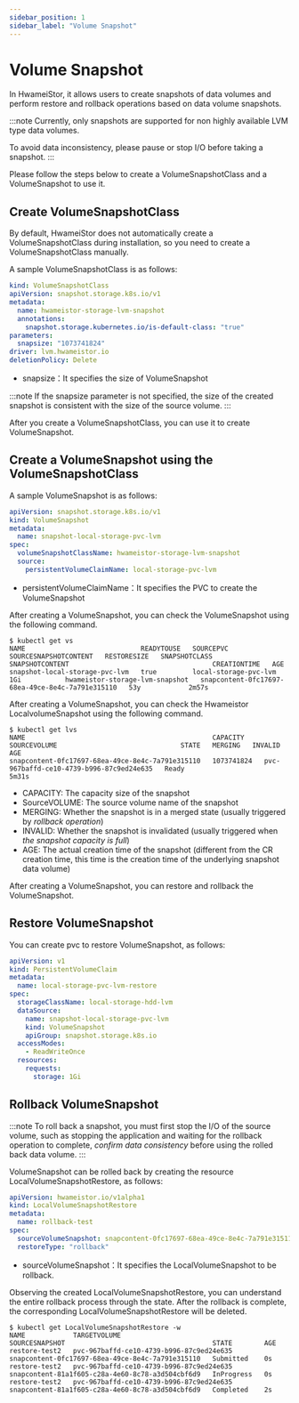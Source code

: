 ```yaml
---
sidebar_position: 1
sidebar_label: "Volume Snapshot"
---
```


# Volume Snapshot

In HwameiStor, it allows users to create snapshots of data volumes and perform restore and rollback operations based on data volume snapshots.

:::note
Currently, only snapshots are supported for non highly available LVM type data volumes.

To avoid data inconsistency, please pause or stop I/O before taking a snapshot.
:::

Please follow the steps below to create a VolumeSnapshotClass and a VolumeSnapshot to use it.

## Create VolumeSnapshotClass

By default, HwameiStor does not automatically create a VolumeSnapshotClass during installation, so you need to create a VolumeSnapshotClass manually.

A sample VolumeSnapshotClass is as follows:

```yaml
kind: VolumeSnapshotClass
apiVersion: snapshot.storage.k8s.io/v1
metadata:
  name: hwameistor-storage-lvm-snapshot
  annotations:
    snapshot.storage.kubernetes.io/is-default-class: "true"
parameters:
  snapsize: "1073741824"
driver: lvm.hwameistor.io
deletionPolicy: Delete
```

- snapsize：It specifies the size of VolumeSnapshot

:::note
If the snapsize parameter is not specified, the size of the created snapshot is consistent with the size of the source volume.
:::

After you create a VolumeSnapshotClass, you can use it to create VolumeSnapshot.

## Create a VolumeSnapshot using the VolumeSnapshotClass

A sample VolumeSnapshot is as follows:

```yaml
apiVersion: snapshot.storage.k8s.io/v1
kind: VolumeSnapshot
metadata:
  name: snapshot-local-storage-pvc-lvm
spec:
  volumeSnapshotClassName: hwameistor-storage-lvm-snapshot
  source:
    persistentVolumeClaimName: local-storage-pvc-lvm
```

- persistentVolumeClaimName：It specifies the PVC to create the VolumeSnapshot

After creating a VolumeSnapshot, you can check the VolumeSnapshot using the following command.

```console
$ kubectl get vs
NAME                             READYTOUSE   SOURCEPVC               SOURCESNAPSHOTCONTENT   RESTORESIZE   SNAPSHOTCLASS                     SNAPSHOTCONTENT                                    CREATIONTIME   AGE
snapshot-local-storage-pvc-lvm   true         local-storage-pvc-lvm                           1Gi           hwameistor-storage-lvm-snapshot   snapcontent-0fc17697-68ea-49ce-8e4c-7a791e315110   53y            2m57s
```

After creating a VolumeSnapshot, you can check the Hwameistor LocalvolumeSnapshot using the following command.

```console
$ kubectl get lvs
NAME                                               CAPACITY     SOURCEVOLUME                               STATE   MERGING   INVALID   AGE
snapcontent-0fc17697-68ea-49ce-8e4c-7a791e315110   1073741824   pvc-967baffd-ce10-4739-b996-87c9ed24e635   Ready                       5m31s
```

- CAPACITY: The capacity size of the snapshot
- SourceVOLUME: The source volume name of the snapshot
- MERGING: Whether the snapshot is in a merged state (usually triggered by *rollback operation*)
- INVALID: Whether the snapshot is invalidated (usually triggered when *the snapshot capacity is full*)
- AGE: The actual creation time of the snapshot (different from the CR creation time, this time is the creation time of the underlying snapshot data volume)

After creating a VolumeSnapshot, you can restore and rollback the VolumeSnapshot.

## Restore VolumeSnapshot

You can create pvc to restore VolumeSnapshot, as follows:

```yaml
apiVersion: v1
kind: PersistentVolumeClaim
metadata:
  name: local-storage-pvc-lvm-restore
spec:
  storageClassName: local-storage-hdd-lvm
  dataSource:
    name: snapshot-local-storage-pvc-lvm
    kind: VolumeSnapshot
    apiGroup: snapshot.storage.k8s.io
  accessModes:
    - ReadWriteOnce
  resources:
    requests:
      storage: 1Gi
```

## Rollback VolumeSnapshot

:::note
To roll back a snapshot, you must first stop the I/O of the source volume, such as stopping the application and waiting for the rollback operation to complete,
*confirm data consistency* before using the rolled back data volume.
:::

VolumeSnapshot can be rolled back by creating the resource LocalVolumeSnapshotRestore, as follows:

```yaml
apiVersion: hwameistor.io/v1alpha1
kind: LocalVolumeSnapshotRestore
metadata:
  name: rollback-test
spec:
  sourceVolumeSnapshot: snapcontent-0fc17697-68ea-49ce-8e4c-7a791e315110
  restoreType: "rollback"
```

- sourceVolumeSnapshot：It specifies the LocalVolumeSnapshot to be rollback.

Observing the created LocalVolumeSnapshotRestore, you can understand the entire rollback process through the state. After the rollback is complete, the corresponding LocalVolumeSnapshotRestore will be deleted.

```console
$ kubectl get LocalVolumeSnapshotRestore -w
NAME            TARGETVOLUME                               SOURCESNAPSHOT                                     STATE        AGE
restore-test2   pvc-967baffd-ce10-4739-b996-87c9ed24e635   snapcontent-0fc17697-68ea-49ce-8e4c-7a791e315110   Submitted    0s
restore-test2   pvc-967baffd-ce10-4739-b996-87c9ed24e635   snapcontent-81a1f605-c28a-4e60-8c78-a3d504cbf6d9   InProgress   0s
restore-test2   pvc-967baffd-ce10-4739-b996-87c9ed24e635   snapcontent-81a1f605-c28a-4e60-8c78-a3d504cbf6d9   Completed    2s
```
